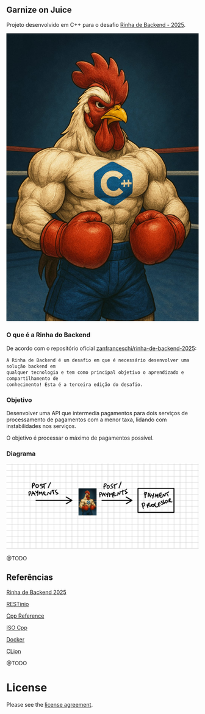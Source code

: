 ## Garnize on Juice

Projeto desenvolvido em C++ para o desafio [Rinha de Backend - 2025](https://github.com/zanfranceschi/rinha-de-backend-2025).

![Garnize On Juice](static/garnize-on-juice.png)

### O que é a Rinha do Backend

De acordo com o repositório oficial [zanfranceschi/rinha-de-backend-2025](https://github.com/zanfranceschi/rinha-de-backend-2025):

```
A Rinha de Backend é um desafio em que é necessário desenvolver uma solução backend em 
qualquer tecnologia e tem como principal objetivo o aprendizado e compartilhamento de 
conhecimento! Esta é a terceira edição do desafio.

```

### Objetivo

Desenvolver uma API que intermedia pagamentos para dois serviços de processamento de pagamentos com a menor taxa, lidando com instabilidades nos serviços. 

O objetivo é processar o máximo de pagamentos possível.

### Diagrama

![Basic Diagram](static/basic-diagram.png)

@TODO

## Referências

[Rinha de Backend 2025](https://github.com/zanfranceschi/rinha-de-backend-2025)

[RESTinio](https://stiffstream.com/en/products/restinio.html)

[Cpp Reference](https://cppreference.com/)

[ISO Cpp](https://isocpp.org/)

[Docker](https://docs.docker.com/)

[CLion](https://www.jetbrains.com/pt-br/clion/)

@TODO

# License

Please see the [license agreement](https://github.com/julianomacielferreira/garnize-on-juice/blob/main/LICENSE).